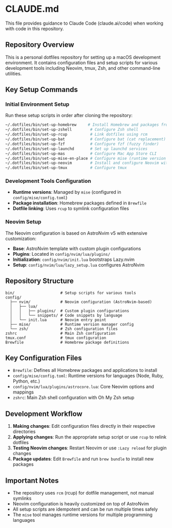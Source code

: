 # CLAUDE.md

This file provides guidance to Claude Code (claude.ai/code) when working with code in this repository.

## Repository Overview

This is a personal dotfiles repository for setting up a macOS development environment. It contains configuration files and setup scripts for various development tools including Neovim, tmux, Zsh, and other command-line utilities.

## Key Setup Commands

### Initial Environment Setup

Run these setup scripts in order after cloning the repository:

```bash
~/.dotfiles/bin/set-up-homebrew     # Install Homebrew and packages from Brewfile
~/.dotfiles/bin/set-up-zshell        # Configure Zsh shell
~/.dotfiles/bin/set-up-rcup          # Link dotfiles using rcm
~/.dotfiles/bin/set-up-bat           # Configure bat (cat replacement)
~/.dotfiles/bin/set-up-fzf           # Configure fzf (fuzzy finder)
~/.dotfiles/bin/set-up-launchd       # Set up launchd services
~/.dotfiles/bin/set-up-mas           # Configure Mac App Store CLI
~/.dotfiles/bin/set-up-mise-en-place # Configure mise (runtime version manager)
~/.dotfiles/bin/set-up-neovim        # Install and configure Neovim with AstroNvim
~/.dotfiles/bin/set-up-tmux          # Configure tmux
```

### Development Tools Configuration

- **Runtime versions**: Managed by `mise` (configured in `config/mise/config.toml`)
- **Package installation**: Homebrew packages defined in `Brewfile`
- **Dotfile linking**: Uses `rcup` to symlink configuration files

### Neovim Setup

The Neovim configuration is based on AstroNvim v5 with extensive customization:

- **Base**: AstroNvim template with custom plugin configurations
- **Plugins**: Located in `config/nvim/lua/plugins/`
- **Initialization**: `config/nvim/init.lua` bootstraps Lazy.nvim
- **Setup**: `config/nvim/lua/lazy_setup.lua` configures AstroNvim

## Repository Structure

```
bin/                    # Setup scripts for various tools
config/
  ├── nvim/             # Neovim configuration (AstroNvim-based)
  │   ├── lua/
  │   │   ├── plugins/  # Custom plugin configurations
  │   │   └── snippets/ # Code snippets by language
  │   └── init.lua      # Neovim entry point
  ├── mise/             # Runtime version manager config
  └── zsh/              # Zsh configuration files
zshrc                   # Main Zsh configuration
tmux.conf               # tmux configuration
Brewfile                # Homebrew package definitions
```

## Key Configuration Files

- `Brewfile`: Defines all Homebrew packages and applications to install
- `config/mise/config.toml`: Runtime versions for languages (Node, Ruby, Python, etc.)
- `config/nvim/lua/plugins/astrocore.lua`: Core Neovim options and mappings
- `zshrc`: Main Zsh shell configuration with Oh My Zsh setup

## Development Workflow

1. **Making changes**: Edit configuration files directly in their respective directories
2. **Applying changes**: Run the appropriate setup script or use `rcup` to relink dotfiles
3. **Testing Neovim changes**: Restart Neovim or use `:Lazy reload` for plugin changes
4. **Package updates**: Edit `Brewfile` and run `brew bundle` to install new packages

## Important Notes

- The repository uses `rcm` (rcup) for dotfile management, not manual symlinks
- Neovim configuration is heavily customized on top of AstroNvim
- All setup scripts are idempotent and can be run multiple times safely
- The `mise` tool manages runtime versions for multiple programming languages
